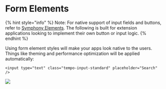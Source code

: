 # Form Elements

{% hint style="info" %}
Note: For native support of input fields and buttons, refer to [Symphony Elements](../../../building-bots-on-symphony/messages/overview-of-messageml/symphony-elements-1/). The following is built for extension applications looking to implement their own button or input logic.
{% endhint %}

Using form element styles will make your apps look native to the users. Things like theming and performance optimization will be applied automatically:

```markup
<input type="text" class="tempo-input-standard" placeholder="Search" />
```

![](../../../.gitbook/assets/bcc8f4a-screen\_shot\_2017-06-06\_at\_3.48.20\_pm.png)
